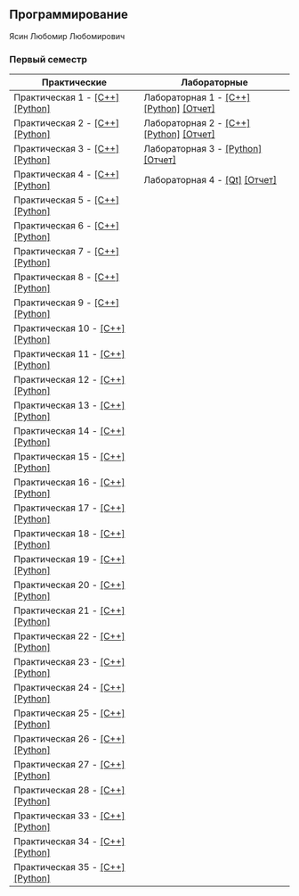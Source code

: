 ## Программирование

Ясин Любомир Любомирович

### Первый семестр

| Практические | Лабораторные |
| ------------ | ------------ |
| Практическая 1 - [[C++]](./Practice/01/C++/) [[Python]](./Practice/01/Python/) | Лабораторная 1 - [[C++]](./Lab/01/C++/) [[Python]](./Lab/01/Python/) [[Отчет]](./Lab/01/ReadMe.md)|
| Практическая 2 - [[C++]](./Practice/02/C++/) [[Python]](./Practice/02/Python/) | Лабораторная 2 - [[C++]](./Lab/02/C++/) [[Python]](./Lab/02/Python/) [[Отчет]](./Lab/02/ReadMe.md)|
| Практическая 3 - [[C++]](./Practice/03/C++/) [[Python]](./Practice/03/Python/) | Лабораторная 3 - [[Python]](./Lab/03/Python/) [[Отчет]](./Lab/03/)
| Практическая 4 - [[C++]](./Practice/04/C++/) [[Python]](./Practice/04/Python/) | Лабораторная 4 - [[Qt]](./Lab/04/labrab/) [[Отчет]](./Lab/04/)
| Практическая 5 - [[C++]](./Practice/05/C++/) [[Python]](./Practice/05/Python/) | |
| Практическая 6 - [[C++]](./Practice/06/C++/) [[Python]](./Practice/06/Python/) | |
| Практическая 7 - [[C++]](./Practice/07/C++/) [[Python]](./Practice/07/Python/) | |
| Практическая 8 - [[C++]](./Practice/08/C++/) [[Python]](./Practice/08/Python/) | |
| Практическая 9 - [[C++]](./Practice/09/C++/) [[Python]](./Practice/09/Python/) | |
| Практическая 10 - [[C++]](./Practice/10/C++/) [[Python]](./Practice/10/Python/) | |
| Практическая 11 - [[C++]](./Practice/11/C++/) [[Python]](./Practice/11/Python/) | |
| Практическая 12 - [[C++]](./Practice/12/C++/) [[Python]](./Practice/12/Python/) | |
| Практическая 13 - [[C++]](./Practice/13/C++/) [[Python]](./Practice/13/Python/) | |
| Практическая 14 - [[C++]](./Practice/14/C++/) [[Python]](./Practice/14/Python/) | |
| Практическая 15 - [[C++]](./Practice/15/C++/) [[Python]](./Practice/15/Python/) | |
| Практическая 16 - [[C++]](./Practice/16/C++/) [[Python]](./Practice/16/Python/) | |
| Практическая 17 - [[C++]](./Practice/17/C++/) [[Python]](./Practice/17/Python/) | |
| Практическая 18 - [[C++]](./Practice/18/C++/) [[Python]](./Practice/18/Python/) | |
| Практическая 19 - [[C++]](./Practice/19/C++/) [[Python]](./Practice/19/Python/) | |
| Практическая 20 - [[C++]](./Practice/20/C++/) [[Python]](./Practice/20/Python/) | |
| Практическая 21 - [[C++]](./Practice/21/C++/) [[Python]](./Practice/21/Python/) | |
| Практическая 22 - [[C++]](./Practice/22/C++/) [[Python]](./Practice/22/Python/) | |
| Практическая 23 - [[C++]](./Practice/23/C++/) [[Python]](./Practice/23/Python/) | |
| Практическая 24 - [[C++]](./Practice/24/C++/) [[Python]](./Practice/24/Python/) | |
| Практическая 25 - [[C++]](./Practice/25/C++/) [[Python]](./Practice/25/Python/) | |
| Практическая 26 - [[C++]](./Practice/26/C++/) [[Python]](./Practice/26/Python/) | |
| Практическая 27 - [[C++]](./Practice/27/C++/) [[Python]](./Practice/27/Python/) | |
| Практическая 28 - [[C++]](./Practice/28/C++/) [[Python]](./Practice/28/Python/) | |
| Практическая 33 - [[C++]](./Practice/33/C++/) [[Python]](./Practice/33/Python/) | |
| Практическая 34 - [[C++]](./Practice/34/C++/) [[Python]](./Practice/34/Python/) | |
| Практическая 35 - [[C++]](./Practice/35/C++/) [[Python]](./Practice/35/Python/) | |
